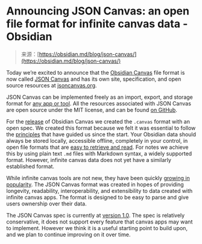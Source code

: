 <!--yml
category: 未分类
date: 2024-05-27 14:49:39
-->

# Announcing JSON Canvas: an open file format for infinite canvas data - Obsidian

> 来源：[https://obsidian.md/blog/json-canvas/](https://obsidian.md/blog/json-canvas/)

Today we’re excited to announce that the [Obsidian Canvas](https://obsidian.md/canvas) file format is now called [JSON Canvas](https://jsoncanvas.org/) and has its own site, specification, and open source resources at [jsoncanvas.org](https://jsoncanvas.org/).

JSON Canvas can be implemented freely as an import, export, and storage format for [any app or tool](https://jsoncanvas.org/docs/apps/). All the resources associated with JSON Canvas are open source under the MIT license, and can be found [on GitHub](https://github.com/obsidianmd/jsoncanvas).

For the [release](https://obsidian.md/changelog/2022-12-05-desktop-v1.1.0/) of Obsidian Canvas we created the `.canvas` format with an open spec. We created this format because we felt it was essential to follow the [principles](https://obsidian.md/about) that have guided us since the start. Your Obsidian data should always be stored locally, accessible offline, completely in your control, in open file formats that are [easy to retrieve and read](https://stephango.com/file-over-app). For notes we achieve this by using plain text `.md` files with Markdown syntax, a widely supported format. However, infinite canvas data does not yet have a similarly established format.

While infinite canvas tools are not new, they have been quickly [growing in popularity](https://infinitecanvas.tools/). The JSON Canvas format was created in hopes of providing longevity, readability, interoperability, and extensibility to data created with infinite canvas apps. The format is designed to be easy to parse and give users ownership over their data.

The JSON Canvas spec is currently at [version 1.0](https://jsoncanvas.org/spec/1.0). The spec is relatively conservative, it does not support every feature that canvas apps may want to implement. However we think it is a useful starting point to build upon, and we plan to continue improving on it over time.